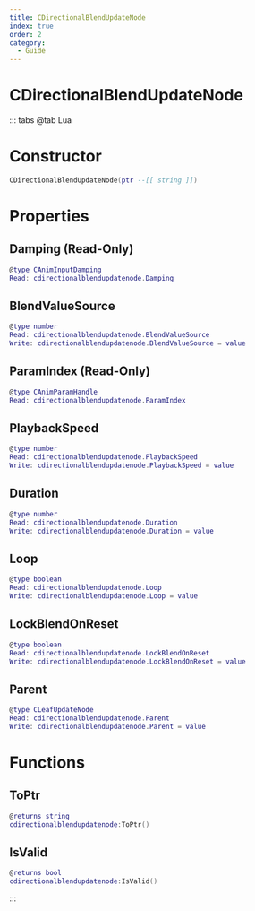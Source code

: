 ```yaml
---
title: CDirectionalBlendUpdateNode
index: true
order: 2
category:
  - Guide
---
```


# CDirectionalBlendUpdateNode

::: tabs
@tab Lua
# Constructor
```lua
CDirectionalBlendUpdateNode(ptr --[[ string ]])
```
# Properties
## Damping (Read-Only)
```lua
@type CAnimInputDamping
Read: cdirectionalblendupdatenode.Damping
```
## BlendValueSource 
```lua
@type number
Read: cdirectionalblendupdatenode.BlendValueSource
Write: cdirectionalblendupdatenode.BlendValueSource = value
```
## ParamIndex (Read-Only)
```lua
@type CAnimParamHandle
Read: cdirectionalblendupdatenode.ParamIndex
```
## PlaybackSpeed 
```lua
@type number
Read: cdirectionalblendupdatenode.PlaybackSpeed
Write: cdirectionalblendupdatenode.PlaybackSpeed = value
```
## Duration 
```lua
@type number
Read: cdirectionalblendupdatenode.Duration
Write: cdirectionalblendupdatenode.Duration = value
```
## Loop 
```lua
@type boolean
Read: cdirectionalblendupdatenode.Loop
Write: cdirectionalblendupdatenode.Loop = value
```
## LockBlendOnReset 
```lua
@type boolean
Read: cdirectionalblendupdatenode.LockBlendOnReset
Write: cdirectionalblendupdatenode.LockBlendOnReset = value
```
## Parent 
```lua
@type CLeafUpdateNode
Read: cdirectionalblendupdatenode.Parent
Write: cdirectionalblendupdatenode.Parent = value
```
# Functions
## ToPtr
```lua
@returns string
cdirectionalblendupdatenode:ToPtr()
```
## IsValid
```lua
@returns bool
cdirectionalblendupdatenode:IsValid()
```

:::